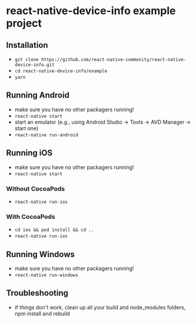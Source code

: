 # react-native-device-info example project

## Installation

* `git clone https://github.com/react-native-community/react-native-device-info.git`
* `cd react-native-device-info/example`
* `yarn`


## Running Android

* make sure you have no other packagers running!
* `react-native start`
* start an emulator (e.g., using Android Studio -> Tools -> AVD Manager -> start one)
* `react-native run-android`

## Running iOS

* make sure you have no other packagers running!
* `react-native start`

### Without CocoaPods

* `react-native run-ios`

### With CocoaPods

* `cd ios && pod install && cd ..`
* `react-native run-ios`

## Running Windows

* make sure you have no other packagers running!
* `react-native run-windows`

## Troubleshooting

* if things don't work, clean up all your build and node_modules folders, npm install and rebuild
